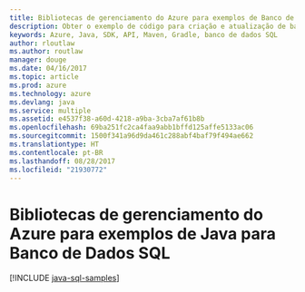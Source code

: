 ```yaml
---
title: Bibliotecas de gerenciamento do Azure para exemplos de Banco de Dados SQL para Java
description: Obter o exemplo de código para criação e atualização de bancos de dados SQL do Azure usando as bibliotecas de gerenciamento do Azure para Java
keywords: Azure, Java, SDK, API, Maven, Gradle, banco de dados SQL
author: rloutlaw
ms.author: routlaw
manager: douge
ms.date: 04/16/2017
ms.topic: article
ms.prod: azure
ms.technology: azure
ms.devlang: java
ms.service: multiple
ms.assetid: e4537f38-a60d-4218-a9ba-3cba7af61b8b
ms.openlocfilehash: 69ba251fc2ca4faa9abb1bffd125affe5133ac06
ms.sourcegitcommit: 1500f341a96d9da461c288abf4baf79f494ae662
ms.translationtype: HT
ms.contentlocale: pt-BR
ms.lasthandoff: 08/28/2017
ms.locfileid: "21930772"
---
```

# <a name="azure-management-libraries-for-java-samples-for-sql-database"></a>Bibliotecas de gerenciamento do Azure para exemplos de Java para Banco de Dados SQL

[!INCLUDE [java-sql-samples](includes/java-sql-samples.md)]